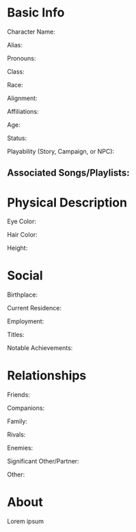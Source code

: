 # Basic Info
Character Name: 

Alias: 

Pronouns:

Class: 

Race: 

Alignment: 

Affiliations: 

Age: 

Status: 

Playability (Story, Campaign, or NPC): 

Associated Songs/Playlists:
 - 
# Physical Description
Eye Color: 

Hair Color: 

Height: 

# Social
Birthplace: 

Current Residence: 

Employment: 

Titles: 

Notable Achievements:

# Relationships
Friends: 

Companions: 

Family: 

Rivals: 

Enemies: 

Significant Other/Partner:

Other: 

# About
  Lorem ipsum
